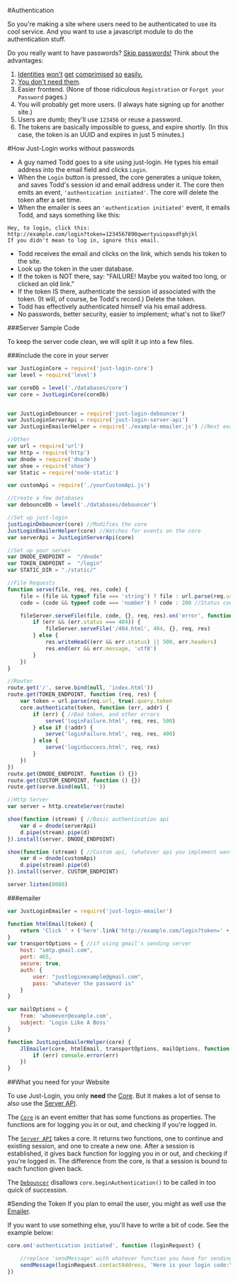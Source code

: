 #Authentication

So you're making a site where users need to be authenticated to use its cool service. And you want to use a javascript module to do the authentication stuff.

Do you really want to have passwords? [Skip passwords!](https://medium.com/@ninjudd/lets-boycott-passwords-680d97eddb01) Think about the advantages:

1. [Identities](http://blog.moertel.com/posts/2006-12-15-never-store-passwords-in-a-database.html) [won't](http://heartbleed.com/) [get](https://en.wikipedia.org/wiki/SQL_injection#Examples) [comprimised](http://readwrite.com/2009/12/16/rockyou_hacker_30_of_sites_store_plain_text_passwords) [so](http://www.net-security.org/secworld.php?id=8612) [easily.](http://en.blog.wordpress.com/2014/09/12/gmail-password-leak-update/)
2. [You don't need them](https://medium.com/@ninjudd/passwords-are-obsolete-9ed56d483eb).
3. Easier frontend. (None of those ridiculous `Registration` or `Forgot your Password` pages.)
4. You will probably get more users. (I always hate signing up for another site.)
5. Users are dumb; they'll use `123456` or reuse a password.
6. The tokens are basically impossible to guess, and expire shortly. (In this case, the token is an UUID and expires in just 5 minutes.)


#How Just-Login works without passwords

- A guy named Todd goes to a site using just-login. He types his email address into the email field and clicks `Login`.
- When the `Login` button is pressed, the core generates a unique token, and saves Todd's session id and email address under it. The core then emits an event, `'authentication initiated'`. The core will delete the token after a set time. 
- When the emailer is sees an `'authentication initiated'` event, it emails Todd, and says something like this:

```
Hey, to login, click this:
http://example.com/login?token=1234567890qwertyuiopasdfghjkl
If you didn't mean to log in, ignore this email.
```

- Todd receives the email and clicks on the link, which sends his token to the site.
- Look up the token in the user database.
- If the token is NOT there, say: "FAILURE! Maybe you waited too long, or clicked an old link."
- If the token IS there, authenticate the session id associated with the token. (It will, of course, be Todd's record.) Delete the token.
- Todd has effectively authenticated himself via his email address.
- No passwords, better security, easier to implement; what's not to like!?

###Server Sample Code

To keep the server code clean, we will split it up into a few files.

###include the core in your server
```js
var JustLoginCore = require('just-login-core')
var level = require('level')

var coreDb = level('./databases/core')
var core = JustLoginCore(coreDb)


var JustLoginDebouncer = require('just-login-debouncer')
var JustLoginServerApi = require('just-login-server-api')
var JustLoginEmailerHelper = require('./example-emailer.js') //Next example file

//Other
var url = require('url')
var http = require('http')
var dnode = require('dnode')
var shoe = require('shoe')
var Static = require('node-static')

var customApi = require('./yourCustomApi.js')

//Create a few databases
var debounceDb = level('./databases/debouncer')

//Set up just-login
justLoginDebouncer(core) //Modifies the core
JustLoginEmailerHelper(core) //Watches for events on the core
var serverApi = JustLoginServerApi(core)

//Set up your server
var DNODE_ENDPOINT =  "/dnode"
var TOKEN_ENDPOINT =  "/login"
var STATIC_DIR = "./static/"

//File Requests
function serve(file, req, res, code) {
	file = (file && typeof file === 'string') ? file : url.parse(req.url).pathname
	code = (code && typeof code === 'number') ? code : 200 //Status code

	fileServer.serveFile(file, code, {}, req, res).on('error', function (err) {
		if (err && (err.status === 404)) {
			fileServer.serveFile('/404.html', 404, {}, req, res)
		} else {
			res.writeHead((err && err.status) || 500, err.headers)
			res.end(err && err.message, 'utf8')
		}
	})
}

//Router
route.get('/', serve.bind(null, 'index.html'))
route.get(TOKEN_ENDPOINT, function (req, res) {
	var token = url.parse(req.url, true).query.token
	core.authenticate(token, function (err, addr) {
		if (err) { //Bad token, and other errors
			serve('loginFailure.html', req, res, 500)
		} else if (!addr) {
			serve('loginFailure.html', req, res, 400)
		} else {
			serve('loginSuccess.html', req, res)
		}
	})
})
route.get(DNODE_ENDPOINT, function () {})
route.get(CUSTOM_ENDPOINT, function () {})
route.get(serve.bind(null, ''))

//Http Server
var server = http.createServer(route)

shoe(function (stream) { //Basic authentication api
	var d = dnode(serverApi)
	d.pipe(stream).pipe(d)
}).install(server, DNODE_ENDPOINT)

shoe(function (stream) { //Custom api, (whatever api you implement want here)
	var d = dnode(customApi)
	d.pipe(stream).pipe(d)
}).install(server, CUSTOM_ENDPOINT)

server.listen(8080)
```


###emailer
```js
var JustLoginEmailer = require('just-login-emailer')

function htmlEmail(token) {
	return 'Click ' + ('here'.link('http://example.com/login?token=' + token)) + ' to login like a boss.'
}
var transportOptions = { //if using gmail's sending server
	host: "smtp.gmail.com",
	port: 465,
	secure: true,
	auth: {
		user: "justloginexample@gmail.com",
		pass: "whatever the password is"
	}
}

var mailOptions = {
	from: 'whomever@example.com',
	subject: 'Login Like A Boss'
}

function JustLoginEmailerHelper(core) {
	JlEmailer(core, htmlEmail, transportOptions, mailOptions, function (err) {
		if (err) console.error(err)
	})
}

```

##What you need for your Website

To use Just-Login, you only **need** the [Core][core]. But it makes a lot of sense to also use the [Server API][sapi].

The [`Core`][core] is an event emitter that has some functions as properties. The functions are for logging you in or out, and checking if you're logged in.

The [`Server API`][sapi] takes a core. It returns two functions, one to continue and existing session, and one to create a new one. After a session is established, it gives back function for logging you in or out, and checking if you're logged in. The difference from the core, is that a session is bound to each function given back.

The [`Debouncer`][dbnc] disallows `core.beginAuthentication()` to be called in too quick of succession.

#Sending the Token
If you plan to email the user, you might as well use the [Emailer][emlr].

If you want to use something else, you'll have to write a bit of code. See the example below:

```js
core.on('authentication initiated', function (loginRequest) {

	//replace 'sendMessage' with whatever function you have for sending a message to the user.
	sendMessage(loginRequest.contactAddress, 'Here is your login code:\n' + loginRequest.token)
})
```


[core]: https://github.com/coding-in-the-wild/just-login-core
[dbnc]: https://github.com/coding-in-the-wild/just-login-debouncer
[sapi]: https://github.com/coding-in-the-wild/just-login-server-api
[clnt]: https://github.com/coding-in-the-wild/just-login-client
[emlr]: https://github.com/coding-in-the-wild/just-login-emailer
[dnode]: https://github.com/substack/dnode
[level]: https://github.com/rvagg/node-levelup
